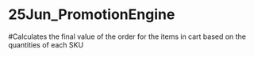 # 25Jun_PromotionEngine
#Calculates the final value of the order for the items in cart based on the quantities of each SKU
